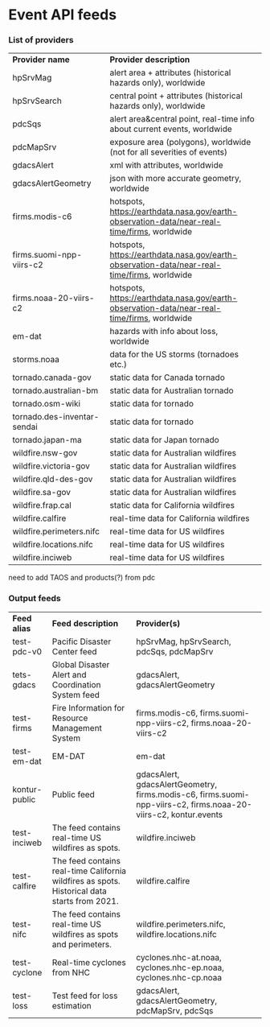 # Event API feeds


### List of providers

|     |     |
| --- | --- |
| **Provider name** | **Provider description** |
| hpSrvMag | alert area + attributes (historical hazards only), worldwide |
| hpSrvSearch | central point + attributes (historical hazards only), worldwide |
| pdcSqs | alert area&central point, real-time info about current events, worldwide |
| pdcMapSrv | exposure area (polygons), worldwide (not for all severities of events) |
| gdacsAlert | xml with attributes, worldwide |
| gdacsAlertGeometry | json with more accurate geometry, worldwide |
| firms.modis-c6 | hotspots, <https://earthdata.nasa.gov/earth-observation-data/near-real-time/firms>, worldwide |
| firms.suomi-npp-viirs-c2 | hotspots, <https://earthdata.nasa.gov/earth-observation-data/near-real-time/firms>, worldwide |
| firms.noaa-20-viirs-c2 | hotspots, <https://earthdata.nasa.gov/earth-observation-data/near-real-time/firms>, worldwide |
| em-dat | hazards with info about loss, worldwide |
| storms.noaa | data for the US storms (tornadoes etc.) |
| tornado.canada-gov | static data for Canada tornado |
| tornado.australian-bm | static data for Australian tornado |
| tornado.osm-wiki | static data for tornado |
| tornado.des-inventar-sendai | static data for tornado |
| tornado.japan-ma | static data for Japan tornado |
| wildfire.nsw-gov | static data for Australian wildfires |
| wildfire.victoria-gov | static data for Australian wildfires |
| wildfire.qld-des-gov | static data for Australian wildfires |
| wildfire.sa-gov | static data for Australian wildfires |
| wildfire.frap.cal | static data for California wildfires |
| wildfire.calfire | real-time data for California wildfires |
| wildfire.perimeters.nifc | real-time data for US wildfires |
| wildfire.locations.nifc | real-time data for US wildfires |
| wildfire.inciweb | real-time data for US wildfires |

need to add TAOS and products(?) from pdc

### Output feeds

|     |     |     |
| --- | --- | --- |
| **Feed alias** | **Feed description** | **Provider(s)** |
| test-pdc-v0 | Pacific Disaster Center feed | hpSrvMag, hpSrvSearch, pdcSqs, pdcMapSrv |
| tets-gdacs | Global Disaster Alert and Coordination System feed | gdacsAlert, gdacsAlertGeometry |
| test-firms | Fire Information for Resource Management System | firms.modis-c6, firms.suomi-npp-viirs-c2, firms.noaa-20-viirs-c2 |
| test-em-dat | EM-DAT | em-dat |
| kontur-public | Public feed | gdacsAlert, gdacsAlertGeometry, firms.modis-c6, firms.suomi-npp-viirs-c2, firms.noaa-20-viirs-c2, kontur.events |
| test-inciweb | The feed contains real-time US wildfires as spots. | wildfire.inciweb |
| test-calfire | The feed contains real-time California wildfires as spots. Historical data starts from 2021. | wildfire.calfire |
| test-nifc | The feed contains real-time US wildfires as spots and perimeters. | wildfire.perimeters.nifc, wildfire.locations.nifc |
| test-cyclone | Real-time cyclones from NHC | cyclones.nhc-at.noaa, cyclones.nhc-ep.noaa, cyclones.nhc-cp.noaa |
| test-loss | Test feed for loss estimation | gdacsAlert, gdacsAlertGeometry, pdcMapSrv, pdcSqs |

